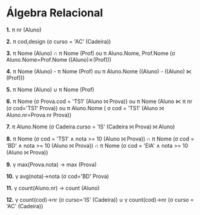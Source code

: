 # Álgebra Relacional

**1.** π nr (Aluno)

**2.** π cod,design (σ curso = 'AC' (Cadeira))

**3.** π Nome (Aluno) ∩ π Nome (Prof) ou 
π Aluno.Nome, Prof.Nome (σ Aluno.Nome=Prof.Nome ((Aluno)⨯(Prof)))

**4.** π Nome (Aluno) - π Nome (Prof) ou 
π Aluno.Nome ((Aluno) - ((Aluno) ⋉ (Prof)))

**5.** π Nome (Aluno) ∪ π Nome (Prof)

**6.** π Nome (σ Prova.cod = 'TS1' (Aluno ⨝ Prova)) ou
π Nome (Aluno ⋉ π nr (σ cod='TS1' Prova)) ou
π Aluno.Nome ( σ cod = 'TS1' (Aluno ⨝ Aluno.nr=Prova.nr Prova))

**7.** π Aluno.Nome (σ Cadeira.curso = 'IS' (Cadeira ⨝ Prova) ⨝ Aluno)

**8.** π Nome (σ cod = 'TS1' ∧ nota >= 10 (Aluno ⨝ Prova)) ∩ π Nome (σ cod = 'BD' ∧ nota >= 10 (Aluno ⨝ Prova)) ∩ π Nome (σ cod = 'EIA' ∧ nota >= 10 (Aluno ⨝ Prova))

**9.** γ max(Prova.nota) -> max (Prova)

**10.** γ avg(nota)->nota (σ cod='BD' Prova)

**11.** γ count(Aluno.nr) -> count (Aluno)

**12.** γ count(cod)->nr (σ curso='IS' (Cadeira)) ∪ γ count(cod)->nr (σ curso = 'AC' (Cadeira))